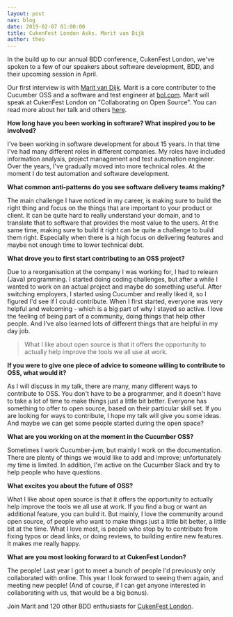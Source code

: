```yaml
---
layout: post
nav: blog
date: 2019-02-07 01:00:00
title: CukenFest London Asks. Marit van Dijk
author: theo
---
```


In the build up to our annual BDD conference, CukenFest London, we've spoken to a few of our speakers about software development, BDD, and their upcoming session in April. 

Our first interview is with [Marit van Dijk](https://twitter.com/MaritvanDijk77). Marit is a core contributer to the Cucumber OSS and a software and test engineer at [bol.com](https://bol.com). Marit will speak at CukenFest London on "Collaborating on Open Source". You can read more about her talk and others [here](http://cukenfest.cucumber.io#talks).

**How long have you been working in software? What inspired you to be involved?**

I've been working in software development for about 15 years. In that time I've had many different roles in different companies. My roles have included information analysis, project management and test automation engineer. Over the years, I've gradually moved into more technical roles. At the moment I do test automation and software development.

**What common anti-patterns do you see software delivery teams making?**

The main challenge I have noticed in my career, is making sure to build the right thing and focus on the things that are important to your product or client. It can be quite hard to really understand your domain, and to translate that to software that provides the most value to the users. 
At the same time, making sure to build it right can be quite a challenge to build them right. Especially when there is a high focus on delivering features and maybe not enough time to lower technical debt.

**What drove you to first start contributing to an OSS project?**

Due to a reorganisation at the company I was working for, I had to relearn (Java) programming. I started doing coding challenges, but after a while I wanted to work on an actual project and maybe do something useful. After switching employers, I started using Cucumber and really liked it, so I figured I'd see if I could contribute. When I first started, everyone was very helpful and welcoming - which is a big part of why I stayed so active. I love the feeling of being part of a community, doing things that help other people. And I've also learned lots of different things that are helpful in my day job.

> What I like about open source is that it offers the opportunity to actually help improve the tools we all use at work.

**If you were to give one piece of advice to someone willing to contribute to OSS, what would it?**

As I will discuss in my talk, there are many, many different ways to contribute to OSS. You don't have to be a programmer, and it doesn't have to take a lot of time to make things just a little bit better. Everyone has something to offer to open source, based on their particular skill set. If you are looking for ways to contribute, I hope my talk will give you some ideas. And maybe we can get some people started during the open space?

**What are you working on at the moment in the Cucumber OSS?**

Sometimes I work Cucumber-jvm, but mainly I work on the documentation. There are plenty of things we would like to add and improve; unfortunately my time is limited. In addition, I'm active on the Cucumber Slack and try to help people who have questions.

**What excites you about the future of OSS?**

What I like about open source is that it offers the opportunity to actually help improve the tools we all use at work. If you find a bug or want an additional feature, you can build it. But mainly, I love the community around open source, of people who want to make things just a little bit better, a little bit at the time. What I love most, is people who stop by to contribute from fixing typos or dead links, or doing reviews, to building entire new features. It makes me really happy. 

**What are you most looking forward to at CukenFest London?**

The people! Last year I got to meet a bunch of people I'd previously only collaborated with online. This year I look forward to seeing them again, and meeting new people! (And of course, if I can get anyone interested in collaborating with us, that would be a big bonus).

Join Marit and 120 other BDD enthusiasts for [CukenFest London](http://cukenfest.cucumber.io). 
